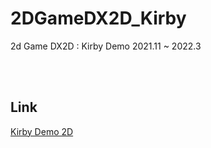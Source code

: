# 2DGameDX2D_Kirby
2d Game DX2D : Kirby Demo 2021.11 ~ 2022.3

<br/>
<br/>

## Link
[Kirby Demo 2D](https://www.youtube.com/watch?v=mCh5L0x1vg4&list=PLkaVDtEaS2nb86XOyuvwNMNr0XceiarM3)
